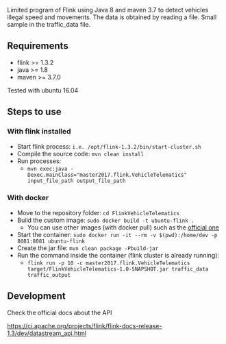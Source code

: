 Limited program of Flink using Java 8 and maven 3.7 to detect vehicles illegal speed and movements.
 The data is obtained by reading a file. Small sample in the traffic_data file.

## Requirements

- flink >= 1.3.2
- java >= 1.8
- maven >= 3.7.0

Tested with ubuntu 16.04

## Steps to use

### With flink installed

- Start flink process: `i.e. /opt/flink-1.3.2/bin/start-cluster.sh`
- Compile the source code: `mvn clean install`
- Run processes:
    -   `mvn exec:java -Dexec.mainClass="master2017.flink.VehicleTelematics" input_file_path output_file_path`   

### With docker

- Move to the repository folder: `cd FlinkVehicleTelematics`
- Build the custom image: `sudo docker build -t ubuntu-flink .`
    - You can use other images (with docker pull) such as the [official one](https://hub.docker.com/r/_/flink/)
- Start the container: `sudo docker run -it --rm -v $(pwd):/home/dev -p 8081:8081 ubuntu-flink`
- Create the jar file: `mvn clean package -Pbuild-jar`
- Run the command inside the container (flink cluster is already running):
    - `flink run -p 10 -c master2017.flink.VehicleTelematics target/FlinkVehicleTelematics-1.0-SNAPSHOT.jar traffic_data traffic_output`


## Development 

Check the official docs about the API

https://ci.apache.org/projects/flink/flink-docs-release-1.3/dev/datastream_api.html